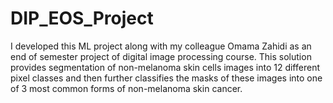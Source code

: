 # DIP_EOS_Project
I developed this ML project along with my colleague Omama Zahidi as an end of semester project of digital image processing course. This solution provides segmentation of non-melanoma skin cells images into 12 different pixel classes and then further classifies the masks of these images into one of 3 most common forms of non-melanoma skin cancer.
